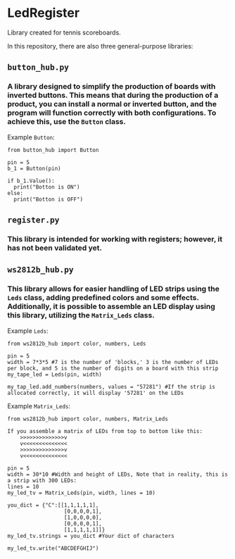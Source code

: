 # LedRegister

Library created for tennis scoreboards.

In this repository, there are also three general-purpose libraries:

## ```button_hub.py```

### A library designed to simplify the production of boards with inverted buttons. This means that during the production of a product, you can install a normal or inverted button, and the program will function correctly with both configurations. To achieve this, use the ```Button``` class.

Example ```Button```:
```
from button_hub import Button

pin = 5
b_1 = Button(pin)

if b_1.Value():
  print("Botton is ON")
else:
  print("Botton is OFF")
```

## ```register.py```

### This library is intended for working with registers; however, it has not been validated yet.

## ```ws2812b_hub.py```

### This library allows for easier handling of LED strips using the ```Leds``` class, adding predefined colors and some effects. Additionally, it is possible to assemble an LED display using this library, utilizing the ```Matrix_Leds``` class.

Example ```Leds```:
```
from ws2812b_hub import color, numbers, Leds
 
pin = 5
width = 7*3*5 #7 is the number of 'blocks,' 3 is the number of LEDs per block, and 5 is the number of digits on a board with this strip
my_tape_led = Leds(pin, width)

my_tap_led.add_numbers(numbers, values = "57281") #If the strip is allocated correctly, it will display '57281' on the LEDs
```

Example ```Matrix_Leds```:
```
from ws2812b_hub import color, numbers, Matrix_Leds

If you assemble a matrix of LEDs from top to bottom like this:
    >>>>>>>>>>>>>>v
    v<<<<<<<<<<<<<<
    >>>>>>>>>>>>>>v
    v<<<<<<<<<<<<<<
 
pin = 5
width = 30*10 #Width and height of LEDs, Note that in reality, this is a strip with 300 LEDs:
lines = 10
my_led_tv = Matrix_Leds(pin, width, lines = 10)

you_dict = {"C":[[1,1,1,1,1],
                  [0,0,0,0,1],
                  [1,0,0,0,0],
                  [0,0,0,0,1],
                  [1,1,1,1,1]]}
my_led_tv.strings = you_dict #Your dict of characters

my_led_tv.write("ABCDEFGHIJ")
```

